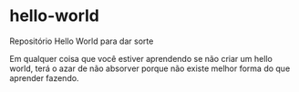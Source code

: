 # hello-world
Repositório Hello World para dar sorte

Em qualquer coisa que você estiver aprendendo se não criar um hello world, 
terá o azar de não absorver porque não existe melhor forma do que aprender fazendo.

